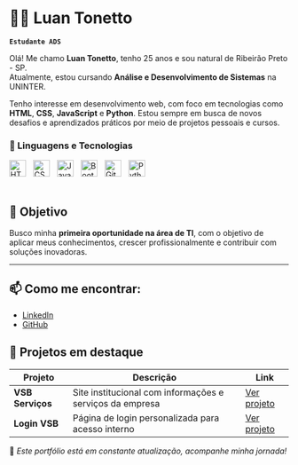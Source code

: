 # 👨‍💻 Luan Tonetto

**`Estudante ADS`**

Olá! Me chamo **Luan Tonetto**, tenho 25 anos e sou natural de Ribeirão Preto - SP.  
Atualmente, estou cursando **Análise e Desenvolvimento de Sistemas** na UNINTER.

Tenho interesse em desenvolvimento web, com foco em tecnologias como **HTML**, **CSS**, **JavaScript** e **Python**. Estou sempre em busca de novos desafios e aprendizados práticos por meio de projetos pessoais e cursos.



### 🤖 Linguagens e Tecnologias

<img 
    align="left" 
    alt="HTML"
    title="HTML" 
    width="30px" 
    style="padding-right: 10px;" 
    src="https://cdn.jsdelivr.net/gh/devicons/devicon@latest/icons/html5/html5-original.svg" 
/>
<img 
    align="left" 
    alt="CSS" 
    title="CSS"
    width="30px" 
    style="padding-right: 10px;" 
    src="https://cdn.jsdelivr.net/gh/devicons/devicon@latest/icons/css3/css3-original.svg" 
/>
<img 
    align="left" 
    alt="JavaScript" 
    title="JavaScript"
    width="30px" 
    style="padding-right: 10px;" 
    src="https://cdn.jsdelivr.net/gh/devicons/devicon@latest/icons/javascript/javascript-original.svg" 
/>
<img 
    align="left" 
    alt="Bootstrap"
    title="Bootstrap" 
    width="30px" 
    style="padding-right: 10px;" 
    src="https://cdn.jsdelivr.net/gh/devicons/devicon@latest/icons/bootstrap/bootstrap-original.svg" 
/>
<img 
    align="left" 
    alt="Git" 
    title="Git"
    width="30px" 
    style="padding-right: 10px;" 
    src="https://cdn.jsdelivr.net/gh/devicons/devicon@latest/icons/git/git-original.svg" 
/>
<img 
    align="left" 
    alt="Python" 
    title="Python"
    width="30px" 
    style="padding-right: 10px;" 
    src="https://cdn.jsdelivr.net/gh/devicons/devicon@latest/icons/python/python-original.svg" 
/>

<br><br><br> <!-- ESSA PARTE AQUI FAZ A QUEBRA PARA ALINHAR O QUE VEM DEPOIS -->

## 🎯 Objetivo

Busco minha **primeira oportunidade na área de TI**, com o objetivo de aplicar meus conhecimentos, crescer profissionalmente e contribuir com soluções inovadoras.

---

## 📫 Como me encontrar:
- [LinkedIn](https://www.linkedin.com/in/luan-tonetto-471543345/)
- [GitHub](https://github.com/LuanTonetto)

## 🧠 Projetos em destaque

| Projeto | Descrição | Link |
|--------|------------|------|
| **VSB Serviços** | Site institucional com informações e serviços da empresa | [Ver projeto](https://luantonetto.github.io/VSB/) |
| **Login VSB** | Página de login personalizada para acesso interno | [Ver projeto](https://luantonetto.github.io/VSB-login/) |


📌 *Este portfólio está em constante atualização, acompanhe minha jornada!*
